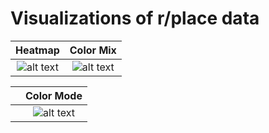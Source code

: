 # Visualizations of r/place data

|Heatmap|Color Mix|
|:---:|:---:|
|![alt text](https://github.com/rwbakerUMASS/r-place/blob/main/Color%20Mix/color_mix.png)|![alt text](https://github.com/rwbakerUMASS/r-place/blob/main/Color%20Mix/color_mix.png)|

||Color Mode|
|:---:|:---:|
||![alt text](https://github.com/rwbakerUMASS/r-place/blob/main/Color%20Mix/color_mode.png)|
